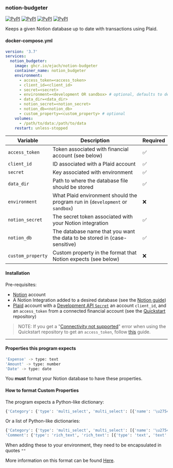 ### notion-budgeter
[![PyPI](https://img.shields.io/pypi/v/plaid-python?logo=python&label=plaid-python&style=flat-square&color=FFD43B)](https://pypi.org/project/plaid-python/)
[![PyPI](https://img.shields.io/pypi/v/notion-client?logo=python&label=notion-client&style=flat-square&color=FFD43B)](https://pypi.org/project/notion-client/)
[![PyPI](https://img.shields.io/pypi/v/schedule?logo=python&label=schedule&style=flat-square&color=FFD43B)](https://pypi.org/project/schedule/)
[![PyPI](https://img.shields.io/pypi/v/SQLAlchemy?logo=python&label=SQLAlchemy&style=flat-square&color=FFD43B)](https://pypi.org/project/SQLAlchemy/)

Keeps a given Notion database up to date with transactions using Plaid.

#### docker-compose.yml
```yml
version: '3.7'
services:
  notion_budgeter:
    image: ghcr.io/ejach/notion-budgeter
    container_name: notion_budgeter
    environment:
      - access_token=<access_token>
      - client_id=<client_id>
      - secret=<secret>
      - environment=<development OR sandbox> # optional, defaults to development
      - data_dir=<data_dir>
      - notion_secret=<notion_secret>
      - notion_db=<notion_db>
      - custom_property=<custom_property> # optional
    volumes:
      - /path/to/data:/path/to/data
    restart: unless-stopped
```
| Variable         | Description                                                                   | Required |
|------------------|-------------------------------------------------------------------------------|----------|
| `access_token`   | Token associated with financial account (see below)                           | ✅        |
| `client_id`      | ID associated with a Plaid account                                            | ✅        |
| `secret`         | Key associated with environment                                               | ✅        |
| `data_dir`       | Path to where the database file should be stored                              | ✅        |
| `environment`    | What Plaid environment should the program run in (`development` or `sandbox`) | ❌        |
| `notion_secret` | The secret token associated with your Notion integration                             | ✅        |
| `notion_db` | The database name that you want the data to be stored in (case-sensitive)                            | ✅        |
| `custom_property` | Custom property in the format that Notion expects (see below)                            | ❌        |





#### Installation

Pre-requisites:
- [Notion](https://notion.so) account
- A Notion Integration added to a desired database (see the [Notion guide](https://www.notion.so/help/create-integrations-with-the-notion-api))
- [Plaid](https://dashboard.plaid.com/signup) account with a [Development API `Secret`](https://plaid.com/docs/quickstart/glossary/#development) an account `client_id`, and an `access_token` from a connected financial account (see the [Quickstart](https://github.com/plaid/quickstart) repository)

> NOTE: If you get a "[Connectivity not supported](https://plaid.com/docs/link/troubleshooting/#missing-institutions-or-connectivity-not-supported-error)" error when using the Quickstart repository to get an `access_token`, follow [this](https://github.com/plaid/plaid-postman#making-api-calls-with-real-data-in-production-or-development) guide.

____
#### Properties this program expects

```bash
'Expense' -> type: text
'Amount' -> type: number
'Date' -> type: date
```
You **must** format your Notion database to have these properties.



#### How to format Custom Properties

The program expects a Python-like dictionary:


```python
{'Category': {'type': 'multi_select', 'multi_select': [{'name': '\u2754Uncategorized'}]}}
```


Or a list of Python-like dictionaries:


```python
{'Category': {'type': 'multi_select', 'multi_select': [{'name': '\u2754Uncategorized'}]}, 
'Comment': {'type': 'rich_text', 'rich_text': [{'type': 'text', 'text': { 'content': 'Hello World' }}]}}
```


When adding these to your environment, they need to be encapsulated in quotes `""`


More information on this format can be found [Here](https://developers.notion.com/reference/database#database-property).
